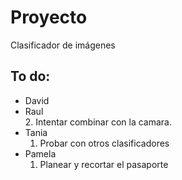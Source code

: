 # Proyecto
Clasificador de imágenes
## To do:  
- David  
- Raul  
  2. Intentar combinar con la camara.  
- Tania 
  1. Probar con otros clasificadores  
- Pamela  
  1. Planear y recortar el pasaporte
